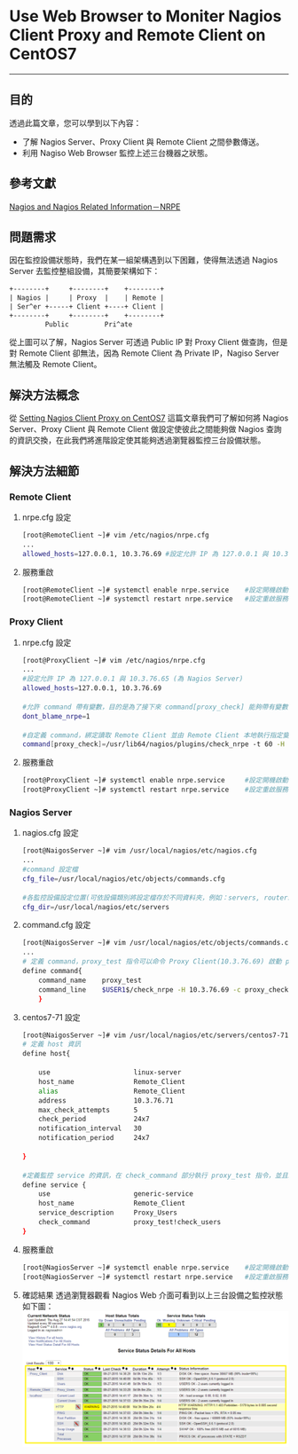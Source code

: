 # Use Web Browser to Moniter Nagios Client Proxy and Remote Client on CentOS7
---
## 目的
透過此篇文章，您可以學到以下內容：
* 了解 Nagios Server、Proxy Client 與 Remote Client 之間參數傳送。
* 利用 Nagiso Web Browser 監控上述三台機器之狀態。

## 參考文獻
[Nagios and Nagios Related Information－NRPE](http://sites.box293.com/nagios/guides/nrpe/proxying-or-double-hopping/nrpe)

## 問題需求
因在監控設備狀態時，我們在某一組架構遇到以下困難，使得無法透過 Nagios Server 去監控整組設備，其簡要架構如下：

```
+--------+     +--------+    +--------+
| Nagios |     | Proxy  |    | Remote |
| Ser^er +-----+ Client +----+ Client |
+--------+     +--------+    +--------+
         Public         Pri^ate        

```

從上圖可以了解，Nagios Server 可透過 Public IP 對 Proxy Client 做查詢，但是對 Remote Client 卻無法，因為 Remote Client 為 Private IP，Nagiso Server 無法觸及 Remote Client。

## 解決方法概念
從 [Setting Nagios Client Proxy on CentOS7](./Setting_Nagios_Client_Proxy_on_CentOS7.md) 這篇文章我們可了解如何將 Nagios Server、Proxy Client 與 Remote Client 做設定使彼此之間能夠做 Nagios 查詢的資訊交換，在此我們將進階設定使其能夠透過瀏覽器監控三台設備狀態。

## 解決方法細節

### Remote Client
1. nrpe.cfg 設定
    ```bash
    [root@RemoteClient ~]# vim /etc/nagios/nrpe.cfg
    ...
    allowed_hosts=127.0.0.1, 10.3.76.69	#設定允許 IP 為 127.0.0.1 與 10.3.76.69 (為 Proxy Client)
    ```

2. 服務重啟
	```bash
    [root@RemoteClient ~]# systemctl enable nrpe.service	#設定開機啟動
    [root@RemoteClient ~]# systemctl restart nrpe.service	#設定重啟服務
    ```

### Proxy Client
1. nrpe.cfg 設定
	```bash
    [root@ProxyClient ~]# vim /etc/nagios/nrpe.cfg
    ...
    #設定允許 IP 為 127.0.0.1 與 10.3.76.65 (為 Nagios Server)
    allowed_hosts=127.0.0.1, 10.3.76.69
    
    #允許 command 帶有變數，目的是為了接下來 command[proxy_check] 能夠帶有變數 $ARG1$，設定值為 0 則無法讀取變數值。
    dont_blame_nrpe=1
    
    #自定義 command，綁定讀取 Remote Client 並由 Remote Client 本地執行指定變數指令($ARG1$)，將結果回傳，並且設定最大等待時間為 60 秒。$ARG1$ 變數為指定的指令，將由 Nagios Server 端設定執行甚麼指令。
    command[proxy_check]=/usr/lib64/nagios/plugins/check_nrpe -t 60 -H 10.3.76.71 -c $ARG1$
    ```
    
2. 服務重啟
	```bash
    [root@ProxyClient ~]# systemctl enable nrpe.service		#設定開機啟動
    [root@ProxyClient ~]# systemctl restart nrpe.service	#設定重啟服務
    ```

### Nagios Server
1. nagios.cfg 設定
	```bash
    [root@NaigosServer ~]# vim /usr/local/nagios/etc/nagios.cfg
    ...
    #command 設定檔
    cfg_file=/usr/local/nagios/etc/objects/commands.cfg
    
    #各監控設備設定位置(可依設備類別將設定檔存於不同資料夾，例如：servers, routers, desktops)
    cfg_dir=/usr/local/nagios/etc/servers
    ```
    
2. command.cfg 設定
	```bash
    [root@NaigosServer ~]# vim /usr/local/nagios/etc/objects/commands.cfg
    ...
    # 定義 command，proxy_test 指令可以命令 Proxy Client(10.3.76.69) 啟動 proxy_check 指令，並且傳送變數 $ARG1$ 給 Proxy Client。參數 -c 代表命令 Client 執行指令，該指令定義於 Client端。參數 -a 代表 Client 端執行指令所需要的變數，多變數可用空白隔開。
	define command{
        command_name    proxy_test
        command_line    $USER1$/check_nrpe -H 10.3.76.69 -c proxy_check -a $ARG1$
        }
    ```

3. centos7-71 設定
	```bash
    [root@NaigosServer ~]# vim /usr/local/nagios/etc/servers/centos7-71.cfg
    # 定義 host 資訊
    define host{

        use                     linux-server
        host_name               Remote_Client
        alias                   Remote_Client
        address                 10.3.76.71
        max_check_attempts      5
        check_period            24x7
        notification_interval   30
        notification_period     24x7

	}

	#定義監控 service 的資訊，在 check_command 部分執行 proxy_test 指令，並且給予變數 check_users。
	define service {
        use                     generic-service
        host_name               Remote_Client
        service_description     Proxy_Users
        check_command           proxy_test!check_users
	}
    ```

4. 服務重啟
	```bash
    [root@NagiosServer ~]# systemctl enable nrpe.service	#設定開機啟動
    [root@NagiosServer ~]# systemctl restart nrpe.service	#設定重啟服務
    ```
    
5. 確認結果
透過瀏覽器觀看 Nagios Web 介面可看到以上三台設備之監控狀態如下圖：
![Nagios Web Browser](./Picture_Nagios/Nagios_Web_Browser.png)
